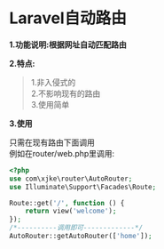 # Laravel自动路由

**1.功能说明:根据网址自动匹配路由**

**2.特点:**
> 1.非入侵式的  
> 2.不影响现有的路由  
> 3.使用简单
>

**3.使用**

只需在现有路由下面调用   
例如在router/web.php里调用:

```php
<?php
use com\xjke\router\AutoRouter;
use Illuminate\Support\Facades\Route;

Route::get('/', function () {
    return view('welcome');
});
/*----------调用即可-------------*/
AutoRouter::getAutoRouter(['home']);

```